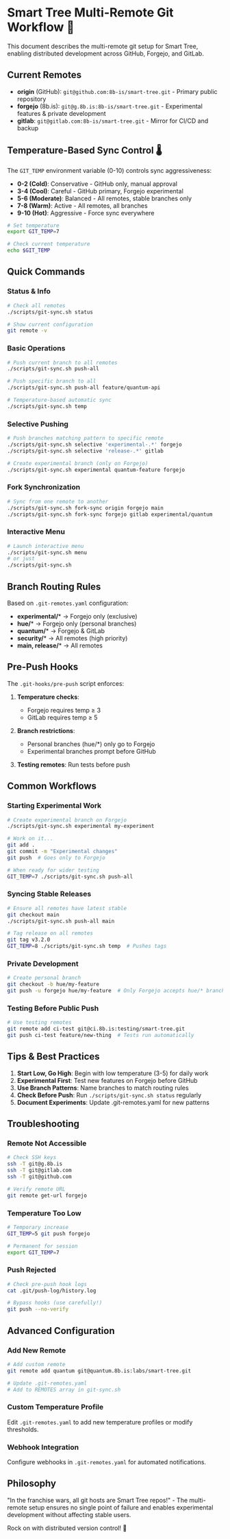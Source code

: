# Smart Tree Multi-Remote Git Workflow 🎸

This document describes the multi-remote git setup for Smart Tree, enabling distributed development across GitHub, Forgejo, and GitLab.

## Current Remotes

- **origin** (GitHub): `git@github.com:8b-is/smart-tree.git` - Primary public repository
- **forgejo** (8b.is): `git@g.8b.is:8b-is/smart-tree.git` - Experimental features & private development
- **gitlab**: `git@gitlab.com:8b-is/smart-tree.git` - Mirror for CI/CD and backup

## Temperature-Based Sync Control 🌡️

The `GIT_TEMP` environment variable (0-10) controls sync aggressiveness:

- **0-2 (Cold)**: Conservative - GitHub only, manual approval
- **3-4 (Cool)**: Careful - GitHub primary, Forgejo experimental
- **5-6 (Moderate)**: Balanced - All remotes, stable branches only
- **7-8 (Warm)**: Active - All remotes, all branches
- **9-10 (Hot)**: Aggressive - Force sync everywhere

```bash
# Set temperature
export GIT_TEMP=7

# Check current temperature
echo $GIT_TEMP
```

## Quick Commands

### Status & Info
```bash
# Check all remotes
./scripts/git-sync.sh status

# Show current configuration
git remote -v
```

### Basic Operations
```bash
# Push current branch to all remotes
./scripts/git-sync.sh push-all

# Push specific branch to all
./scripts/git-sync.sh push-all feature/quantum-api

# Temperature-based automatic sync
./scripts/git-sync.sh temp
```

### Selective Pushing
```bash
# Push branches matching pattern to specific remote
./scripts/git-sync.sh selective 'experimental-.*' forgejo
./scripts/git-sync.sh selective 'release-.*' gitlab

# Create experimental branch (only on Forgejo)
./scripts/git-sync.sh experimental quantum-feature forgejo
```

### Fork Synchronization
```bash
# Sync from one remote to another
./scripts/git-sync.sh fork-sync origin forgejo main
./scripts/git-sync.sh fork-sync forgejo gitlab experimental/quantum
```

### Interactive Menu
```bash
# Launch interactive menu
./scripts/git-sync.sh menu
# or just
./scripts/git-sync.sh
```

## Branch Routing Rules

Based on `.git-remotes.yaml` configuration:

- **experimental/*** → Forgejo only (exclusive)
- **hue/*** → Forgejo only (personal branches)
- **quantum/*** → Forgejo & GitLab
- **security/*** → All remotes (high priority)
- **main, release/*** → All remotes

## Pre-Push Hooks

The `.git-hooks/pre-push` script enforces:

1. **Temperature checks**: 
   - Forgejo requires temp ≥ 3
   - GitLab requires temp ≥ 5

2. **Branch restrictions**:
   - Personal branches (hue/*) only go to Forgejo
   - Experimental branches prompt before GitHub

3. **Testing remotes**: Run tests before push

## Common Workflows

### Starting Experimental Work
```bash
# Create experimental branch on Forgejo
./scripts/git-sync.sh experimental my-experiment

# Work on it...
git add .
git commit -m "Experimental changes"
git push  # Goes only to Forgejo

# When ready for wider testing
GIT_TEMP=7 ./scripts/git-sync.sh push-all
```

### Syncing Stable Releases
```bash
# Ensure all remotes have latest stable
git checkout main
./scripts/git-sync.sh push-all main

# Tag release on all remotes
git tag v3.2.0
GIT_TEMP=8 ./scripts/git-sync.sh temp  # Pushes tags
```

### Private Development
```bash
# Create personal branch
git checkout -b hue/my-feature
git push -u forgejo hue/my-feature  # Only Forgejo accepts hue/* branches
```

### Testing Before Public Push
```bash
# Use testing remotes
git remote add ci-test git@ci.8b.is:testing/smart-tree.git
git push ci-test feature/new-thing  # Tests run automatically
```

## Tips & Best Practices

1. **Start Low, Go High**: Begin with low temperature (3-5) for daily work
2. **Experimental First**: Test new features on Forgejo before GitHub
3. **Use Branch Patterns**: Name branches to match routing rules
4. **Check Before Push**: Run `./scripts/git-sync.sh status` regularly
5. **Document Experiments**: Update .git-remotes.yaml for new patterns

## Troubleshooting

### Remote Not Accessible
```bash
# Check SSH keys
ssh -T git@g.8b.is
ssh -T git@gitlab.com
ssh -T git@github.com

# Verify remote URL
git remote get-url forgejo
```

### Temperature Too Low
```bash
# Temporary increase
GIT_TEMP=5 git push forgejo

# Permanent for session
export GIT_TEMP=7
```

### Push Rejected
```bash
# Check pre-push hook logs
cat .git/push-log/history.log

# Bypass hooks (use carefully!)
git push --no-verify
```

## Advanced Configuration

### Add New Remote
```bash
# Add custom remote
git remote add quantum git@quantum.8b.is:labs/smart-tree.git

# Update .git-remotes.yaml
# Add to REMOTES array in git-sync.sh
```

### Custom Temperature Profile
Edit `.git-remotes.yaml` to add new temperature profiles or modify thresholds.

### Webhook Integration
Configure webhooks in `.git-remotes.yaml` for automated notifications.

## Philosophy

"In the franchise wars, all git hosts are Smart Tree repos!" - The multi-remote setup ensures no single point of failure and enables experimental development without affecting stable users.

Rock on with distributed version control! 🎸